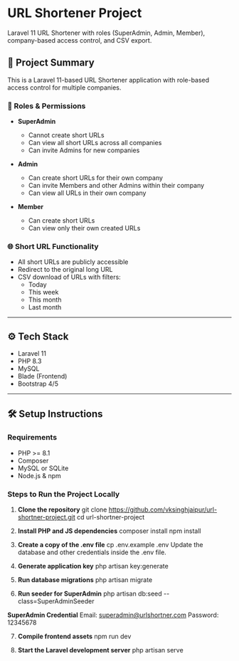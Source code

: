 # URL Shortener Project
Laravel 11 URL Shortener with roles (SuperAdmin, Admin, Member), company-based access control, and CSV export.


## 📌 Project Summary
This is a Laravel 11-based URL Shortener application with role-based access control for multiple companies.

### 🔐 Roles & Permissions

- **SuperAdmin**
  - Cannot create short URLs
  - Can view all short URLs across all companies
  - Can invite Admins for new companies

- **Admin**
  - Can create short URLs for their own company
  - Can invite Members and other Admins within their company
  - Can view all URLs in their own company

- **Member**
  - Can create short URLs
  - Can view only their own created URLs

### 🌐 Short URL Functionality

- All short URLs are publicly accessible
- Redirect to the original long URL
- CSV download of URLs with filters:
  - Today
  - This week
  - This month
  - Last month

---

## ⚙️ Tech Stack

- Laravel 11
- PHP 8.3
- MySQL
- Blade (Frontend)
- Bootstrap 4/5

---

## 🛠️ Setup Instructions

### Requirements

- PHP >= 8.1
- Composer
- MySQL or SQLite
- Node.js & npm

### Steps to Run the Project Locally

1. **Clone the repository**
git clone https://github.com/vksinghjaipur/url-shortner-project.git
cd url-shortner-project

2. **Install PHP and JS dependencies**
composer install
npm install

3. **Create a copy of the .env file**
cp .env.example .env
Update the database and other credentials inside the .env file.

4. **Generate application key**
php artisan key:generate

5. **Run database migrations**
php artisan migrate

6. **Run seeder for SuperAdmin**
php artisan db:seed --class=SuperAdminSeeder

**SuperAdmin Credential**
Email: superadmin@urlshortner.com
Password: 12345678

7. **Compile frontend assets**
npm run dev


8. **Start the Laravel development server**
php artisan serve


